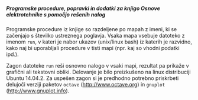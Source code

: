 ##### Programske procedure, popravki in dodatki za knjigo Osnove elektrotehnike s pomočjo rešenih nalog

Programske procedure iz knjige so razdeljene po mapah z imeni, 
ki se začenjajo s številko ustreznega poglavja. Vsaka mapa vsebuje 
datoteko z imenom ``run``, v kateri je nabor ukazov 
(unix/linux bash) iz katerih je razvidno, kako naj bi uporabljali
procedure v tisti mapi (npr. kaj so vhodni podatki ipd.). 

Zagon datoteke ``run`` reši osnovno nalogo v vsaki mapi, 
rezultat pa prikaže v grafični ali tekstovni obliki. Delovanje je
bilo preizkušeno na linux distribuciji Ubuntu 14.04.2. Za uspešen zagon
si je predhodno potrebno priskrbeti delujoči verziji paketov
``octave`` (http://www.octave.org) in ``gnuplot`` (http://www.gnuplot.info).
